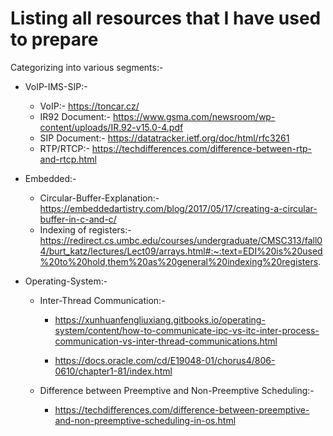 # Listing all resources that I have used to prepare
Categorizing into various segments:-

* VoIP-IMS-SIP:-
  * VoIP:- https://toncar.cz/
  * IR92 Document:- https://www.gsma.com/newsroom/wp-content/uploads/IR.92-v15.0-4.pdf
  * SIP Document:- https://datatracker.ietf.org/doc/html/rfc3261
  * RTP/RTCP:- https://techdifferences.com/difference-between-rtp-and-rtcp.html

* Embedded:-
  * Circular-Buffer-Explanation:- https://embeddedartistry.com/blog/2017/05/17/creating-a-circular-buffer-in-c-and-c/
  * Indexing of registers:-   https://redirect.cs.umbc.edu/courses/undergraduate/CMSC313/fall04/burt_katz/lectures/Lect09/arrays.html#:~:text=EDI%20is%20used%20to%20hold,them%20as%20general%20indexing%20registers.

* Operating-System:-
  * Inter-Thread Communication:- 
     
     * https://xunhuanfengliuxiang.gitbooks.io/operating-system/content/how-to-communicate-ipc-vs-itc-inter-process-communication-vs-inter-thread-communications.html
    
    * https://docs.oracle.com/cd/E19048-01/chorus4/806-0610/chapter1-81/index.html
   
  * Difference between Preemptive and Non-Preemptive Scheduling:- 
    * https://techdifferences.com/difference-between-preemptive-and-non-preemptive-scheduling-in-os.html
 
